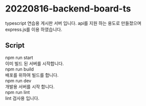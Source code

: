 # 20220816-backend-board-ts

typescript 연습용 게시판 서버 입니다. api를 지원 하는 용도로 만들졌으며 express.js를 이용 하였습니다.


## Script

npm run start  
이미 빌드 된 서버를 시작합니다.  
npm run build  
배포를 위하여 빌드를 합니다.  
npm run dev  
개발용 서버를 시작 합니다.  
npm run lint  
lint 검사용 입니다. 
